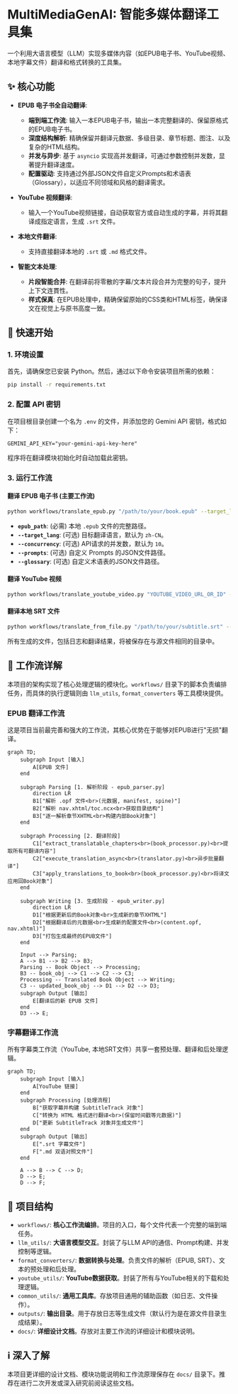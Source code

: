 # MultiMediaGenAI: 智能多媒体翻译工具集

一个利用大语言模型（LLM）实现多媒体内容（如EPUB电子书、YouTube视频、本地字幕文件）翻译和格式转换的工具集。

## ✨ 核心功能

- **EPUB 电子书全自动翻译**:
  - **端到端工作流**: 输入一本EPUB电子书，输出一本完整翻译的、保留原格式的EPUB电子书。
  - **深度结构解析**: 精确保留并翻译元数据、多级目录、章节标题、图注、以及复杂的HTML结构。
  - **并发与异步**: 基于 `asyncio` 实现高并发翻译，可通过参数控制并发数，显著提升翻译速度。
  - **配置驱动**: 支持通过外部JSON文件自定义Prompts和术语表（Glossary），以适应不同领域和风格的翻译需求。

- **YouTube 视频翻译**: 
  - 输入一个YouTube视频链接，自动获取官方或自动生成的字幕，并将其翻译成指定语言，生成 `.srt` 文件。

- **本地文件翻译**: 
  - 支持直接翻译本地的 `.srt` 或 `.md` 格式文件。

- **智能文本处理**:
  - **片段智能合并**: 在翻译前将零散的字幕/文本片段合并为完整的句子，提升上下文连貫性。
  - **样式保真**: 在EPUB处理中，精确保留原始的CSS类和HTML标签，确保译文在视觉上与原书高度一致。

## 🚀 快速开始

### 1. 环境设置

首先，请确保您已安装 Python。然后，通过以下命令安装项目所需的依赖：

```bash
pip install -r requirements.txt
```

### 2. 配置 API 密钥

在项目根目录创建一个名为 `.env` 的文件，并添加您的 Gemini API 密钥，格式如下：

```
GEMINI_API_KEY="your-gemini-api-key-here"
```
程序将在翻译模块初始化时自动加载此密钥。

### 3. 运行工作流

#### 翻译 EPUB 电子书 (主要工作流)

```bash
python workflows/translate_epub.py "/path/to/your/book.epub" --target_lang "zh-CN" --concurrency 10
```
- **`epub_path`**: (必需) 本地 `.epub` 文件的完整路径。
- **`--target_lang`**: (可选) 目标翻译语言，默认为 `zh-CN`。
- **`--concurrency`**: (可选) API请求的并发数，默认为 `10`。
- **`--prompts`**: (可选) 自定义 Prompts 的JSON文件路径。
- **`--glossary`**: (可选) 自定义术语表的JSON文件路径。


#### 翻译 YouTube 视频

```bash
python workflows/translate_youtube_video.py "YOUTUBE_VIDEO_URL_OR_ID" --target_lang "zh-CN"
```

#### 翻译本地 SRT 文件

```bash
python workflows/translate_from_file.py "/path/to/your/subtitle.srt" --target_lang "zh-CN"
```

所有生成的文件，包括日志和翻译结果，将被保存在与源文件相同的目录中。

## 🔧 工作流详解

本项目的架构实现了核心处理逻辑的模块化。`workflows/` 目录下的脚本负责编排任务，而具体的执行逻辑则由 `llm_utils`, `format_converters` 等工具模块提供。

### EPUB 翻译工作流

这是项目当前最完善和强大的工作流，其核心优势在于能够对EPUB进行"无损"翻译。

```mermaid
graph TD;
    subgraph Input [输入]
        A[EPUB 文件]
    end

    subgraph Parsing [1. 解析阶段 - epub_parser.py]
        direction LR
        B1["解析 .opf 文件<br>(元数据, manifest, spine)"]
        B2["解析 nav.xhtml/toc.ncx<br>获取目录结构"]
        B3["逐一解析章节XHTML<br>构建内部Book对象"]
    end

    subgraph Processing [2. 翻译阶段]
        C1["extract_translatable_chapters<br>(book_processor.py)<br>提取所有可翻译内容"]
        C2["execute_translation_async<br>(translator.py)<br>异步批量翻译"]
        C3["apply_translations_to_book<br>(book_processor.py)<br>将译文应用回Book对象"]
    end

    subgraph Writing [3. 生成阶段 - epub_writer.py]
        direction LR
        D1["根据更新后的Book对象<br>生成新的章节XHTML"]
        D2["根据翻译后的元数据<br>生成新的配置文件<br>(content.opf, nav.xhtml)"]
        D3["打包生成最终的EPUB文件"]
    end

    Input --> Parsing;
    A --> B1 --> B2 --> B3;
    Parsing -- Book Object --> Processing;
    B3 -- book_obj --> C1 --> C2 --> C3;
    Processing -- Translated Book Object --> Writing;
    C3 -- updated_book_obj --> D1 --> D2 --> D3;
    subgraph Output [输出]
        E[翻译后的新 EPUB 文件]
    end
    D3 --> E;
```

### 字幕翻译工作流

所有字幕类工作流（YouTube, 本地SRT文件）共享一套预处理、翻译和后处理逻辑。

```mermaid
graph TD;
    subgraph Input [输入]
        A[YouTube 链接]
    end
    subgraph Processing [处理流程]
        B["获取字幕并构建 SubtitleTrack 对象"]
        C["转换为 HTML 格式进行翻译<br>(保留时间戳等元数据)"]
        D["更新 SubtitleTrack 对象并生成文件"]
    end
    subgraph Output [输出]
        E[".srt 字幕文件"]
        F[".md 双语对照文件"]
    end

    A --> B --> C --> D;
    D --> E;
    D --> F;
```

## 📂 项目结构

- `workflows/`: **核心工作流编排**。项目的入口，每个文件代表一个完整的端到端任务。
- `llm_utils/`: **大语言模型交互**。封装了与LLM API的通信、Prompt构建、并发控制等逻辑。
- `format_converters/`: **数据转换与处理**。负责文件的解析（EPUB, SRT）、文本的预处理和后处理。
- `youtube_utils/`: **YouTube数据获取**。封装了所有与YouTube相关的下载和处理逻辑。
- `common_utils/`: **通用工具库**。存放项目通用的辅助函数（如日志、文件操作）。
- `outputs/`: **输出目录**。用于存放日志等生成文件（默认行为是在源文件目录生成结果）。
- `docs/`: **详细设计文档**。存放对主要工作流的详细设计和模块说明。

## ℹ️ 深入了解

本项目更详细的设计文档、模块功能说明和工作流原理保存在 `docs/` 目录下。推荐在进行二次开发或深入研究前阅读这些文档。
